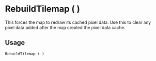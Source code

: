 # RebuildTilemap ( )

This forces the map to redraw its cached pixel data. Use this to clear any pixel data added after the map created the pixel data cache.

## Usage

`RebuildTilemap ( )`


